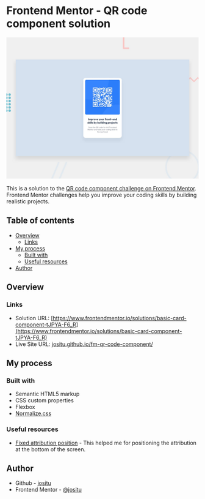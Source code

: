 # Frontend Mentor - QR code component solution

![Design preview for the QR code component coding challenge](./design/desktop-preview.jpg)

This is a solution to the [QR code component challenge on Frontend Mentor](https://www.frontendmentor.io/challenges/qr-code-component-iux_sIO_H). Frontend Mentor challenges help you improve your coding skills by building realistic projects.

## Table of contents

- [Overview](#overview)
  <!-- - [Screenshot](#screenshot) -->
  - [Links](#links)
- [My process](#my-process)
  - [Built with](#built-with)
  - [Useful resources](#useful-resources)
- [Author](#author)

## Overview

<!-- ### Screenshot

![](./screenshot.jpg) -->

### Links

- Solution URL: [https://www.frontendmentor.io/solutions/basic-card-component-tJPYA-F6_R](https://www.frontendmentor.io/solutions/basic-card-component-tJPYA-F6_R)
- Live Site URL: [jositu.github.io/fm-qr-code-component/](jositu.github.io/fm-qr-code-component/)

## My process

### Built with

- Semantic HTML5 markup
- CSS custom properties
- Flexbox
- [Normalize.css](https://necolas.github.io/normalize.css/)

<!-- ~1hr~ -->

### Useful resources

- [Fixed attribution position](https://stackoverflow.com/questions/2005954/center-a-positionfixed-element) - This helped me for positioning the attribution at the bottom of the screen.

## Author

- Github - [jositu](https://github.com/jositu/)
- Frontend Mentor - [@jositu](https://www.frontendmentor.io/profile/jositu)
